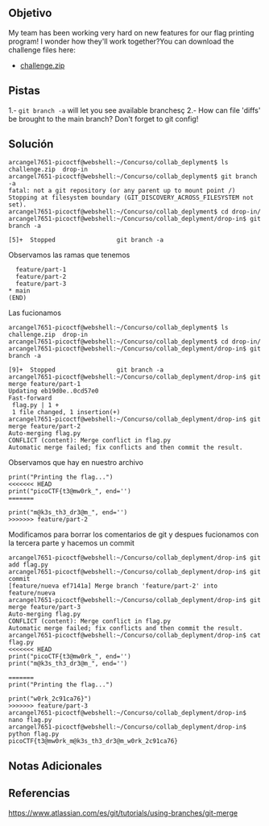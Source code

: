## Objetivo
My team has been working very hard on new features for our flag printing program! I wonder how they'll work together?You can download the challenge files here:

- [challenge.zip](https://artifacts.picoctf.net/c_titan/176/challenge.zip)
## Pistas
1.- `git branch -a` will let you see available branchesç
2.- How can file 'diffs' be brought to the main branch? Don't forget to git config!
## Solución
```
arcangel7651-picoctf@webshell:~/Concurso/collab_deplyment$ ls
challenge.zip  drop-in
arcangel7651-picoctf@webshell:~/Concurso/collab_deplyment$ git branch -a 
fatal: not a git repository (or any parent up to mount point /)
Stopping at filesystem boundary (GIT_DISCOVERY_ACROSS_FILESYSTEM not set).
arcangel7651-picoctf@webshell:~/Concurso/collab_deplyment$ cd drop-in/
arcangel7651-picoctf@webshell:~/Concurso/collab_deplyment/drop-in$ git branch -a 

[5]+  Stopped                 git branch -a
```
Observamos las ramas que tenemos
```
  feature/part-1
  feature/part-2
  feature/part-3
* main
(END)
```

Las fucionamos
```
arcangel7651-picoctf@webshell:~/Concurso/collab_deplyment$ ls
challenge.zip  drop-in
arcangel7651-picoctf@webshell:~/Concurso/collab_deplyment$ cd drop-in/
arcangel7651-picoctf@webshell:~/Concurso/collab_deplyment/drop-in$ git branch -a

[9]+  Stopped                 git branch -a
arcangel7651-picoctf@webshell:~/Concurso/collab_deplyment/drop-in$ git merge feature/part-1
Updating eb19d0e..0cd57e0
Fast-forward
 flag.py | 1 +
 1 file changed, 1 insertion(+)
arcangel7651-picoctf@webshell:~/Concurso/collab_deplyment/drop-in$ git merge feature/part-2
Auto-merging flag.py
CONFLICT (content): Merge conflict in flag.py
Automatic merge failed; fix conflicts and then commit the result.
```
Observamos que hay en nuestro archivo
```
print("Printing the flag...")
<<<<<<< HEAD
print("picoCTF{t3@mw0rk_", end='')
=======

print("m@k3s_th3_dr3@m_", end='')
>>>>>>> feature/part-2

```
Modificamos para borrar los comentarios de git
y despues fucionamos con la tercera parte y hacemos un commit
```
arcangel7651-picoctf@webshell:~/Concurso/collab_deplyment/drop-in$ git add flag.py 
arcangel7651-picoctf@webshell:~/Concurso/collab_deplyment/drop-in$ git commit
[feature/nueva ef7141a] Merge branch 'feature/part-2' into feature/nueva
arcangel7651-picoctf@webshell:~/Concurso/collab_deplyment/drop-in$ git merge feature/part-3
Auto-merging flag.py
CONFLICT (content): Merge conflict in flag.py
Automatic merge failed; fix conflicts and then commit the result.
arcangel7651-picoctf@webshell:~/Concurso/collab_deplyment/drop-in$ cat flag.py 
<<<<<<< HEAD
print("picoCTF{t3@mw0rk_", end='')
print("m@k3s_th3_dr3@m_", end='')

=======
print("Printing the flag...")

print("w0rk_2c91ca76}")
>>>>>>> feature/part-3
arcangel7651-picoctf@webshell:~/Concurso/collab_deplyment/drop-in$ nano flag.py 
arcangel7651-picoctf@webshell:~/Concurso/collab_deplyment/drop-in$ python flag.py 
picoCTF{t3@mw0rk_m@k3s_th3_dr3@m_w0rk_2c91ca76}
```

## Notas Adicionales
## Referencias
https://www.atlassian.com/es/git/tutorials/using-branches/git-merge
